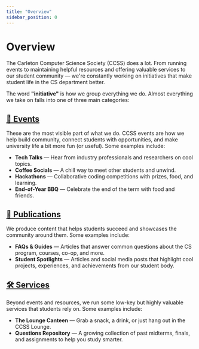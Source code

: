 ```yaml
---
title: "Overview"
sidebar_position: 0
---
```


# Overview

The Carleton Computer Science Society (CCSS) does a lot. From running events to maintaining helpful resources and offering valuable services to our student community — we're constantly working on initiatives that make student life in the CS department better.

The word **"initiative"** is how we group everything we do. Almost everything we take on falls into one of three main categories:

## [🎉 Events](/docs/initiatives/events/)

These are the most visible part of what we do. CCSS events are how we help build community, connect students with opportunities, and make university life a bit more fun (or useful). Some examples include:

- **Tech Talks** — Hear from industry professionals and researchers on cool topics.
- **Coffee Socials** — A chill way to meet other students and unwind.
- **Hackathons** — Collaborative coding competitions with prizes, food, and learning.
- **End-of-Year BBQ** — Celebrate the end of the term with food and friends.

## [📝 Publications](/docs/initiatives/publications/)

We produce content that helps students succeed and showcases the community around them. Some examples include:

- **FAQs & Guides** — Articles that answer common questions about the CS program, courses, co-op, and more.
- **Student Spotlights** — Articles and social media posts that highlight cool projects, experiences, and achievements from our student body.

## [🛠️ Services](/docs/initiatives/services/)

Beyond events and resources, we run some low-key but highly valuable services that students rely on. Some examples include:

- **The Lounge Canteen** — Grab a snack, a drink, or just hang out in the CCSS Lounge.
- **Questions Repository** — A growing collection of past midterms, finals, and assignments to help you study smarter.

